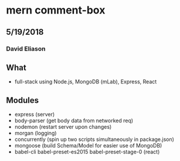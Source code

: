 # mern comment-box
## 5/19/2018
### David Eliason

## What
* full-stack using Node.js, MongoDB (mLab), Express, React

## Modules
* express (server)
* body-parser (get body data from networked req)
* nodemon (restart server upon changes)
* morgan (logging)
* concurrently (spin up two scripts simultaneously in package.json)
* mongoose (build Schema/Model for easier use of MongoDB)
* babel-cli babel-preset-es2015 babel-preset-stage-0  (react)

